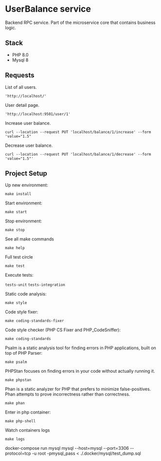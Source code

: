  UserBalance service
============
 Backend RPC service. Part of the microservice core that contains business logic.

## Stack

- PHP 8.0
- Mysql 8

## Requests

List of all users.

`'http://localhost/'`

User detail page.

`'http://localhost:9501/user/1'`

Increase user balance.

`curl --location --request PUT 'localhost/balance/1/increase' --form 'value="1.5"`

Decrease user balance.

`curl --location --request PUT 'localhost/balance/1/decrease' --form 'value="1.5"'`

## Project Setup

Up new environment:

`make install`

Start environment:

`make start`

Stop environment:

`make stop`

See all make commands

`make help`

Full test circle

`make test`

Execute tests:

`tests-unit` 
`tests-integration`

Static code analysis:

`make style`

Code style fixer:

`make coding-standards-fixer`

Code style checker (PHP CS Fixer and PHP_CodeSniffer):

`make coding-standards`

Psalm is a static analysis tool for finding errors in PHP applications, built on top of PHP Parser:

`make psalm`

PHPStan focuses on finding errors in your code without actually running it.

`make phpstan`

Phan is a static analyzer for PHP that prefers to minimize false-positives. Phan attempts to prove incorrectness rather than correctness.

`make phan`

Enter in php container:

`make php-shell`

Watch containers logs

`make logs`

docker-compose run mysql mysql --host=mysql --port=3306 --protocol=tcp -u root -pmysql_pass < ./.docker/mysql/test_dump.sql
